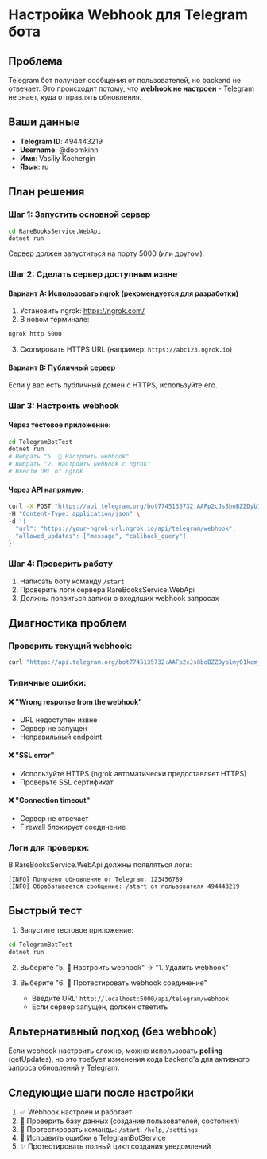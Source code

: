 # Настройка Webhook для Telegram бота

## Проблема
Telegram бот получает сообщения от пользователей, но backend не отвечает. Это происходит потому, что **webhook не настроен** - Telegram не знает, куда отправлять обновления.

## Ваши данные
- **Telegram ID**: 494443219
- **Username**: @doomkinn
- **Имя**: Vasiliy Kochergin
- **Язык**: ru

## План решения

### Шаг 1: Запустить основной сервер
```bash
cd RareBooksService.WebApi
dotnet run
```
Сервер должен запуститься на порту 5000 (или другом).

### Шаг 2: Сделать сервер доступным извне

#### Вариант A: Использовать ngrok (рекомендуется для разработки)
1. Установить ngrok: https://ngrok.com/
2. В новом терминале:
```bash
ngrok http 5000
```
3. Скопировать HTTPS URL (например: `https://abc123.ngrok.io`)

#### Вариант B: Публичный сервер
Если у вас есть публичный домен с HTTPS, используйте его.

### Шаг 3: Настроить webhook

#### Через тестовое приложение:
```bash
cd TelegramBotTest
dotnet run
# Выбрать "5. 🔧 Настроить webhook"
# Выбрать "2. Настроить webhook с ngrok"
# Ввести URL от ngrok
```

#### Через API напрямую:
```bash
curl -X POST "https://api.telegram.org/bot7745135732:AAFp2cJs8boBZZDyb1myO1kcmjwk6K3Mi7U/setWebhook" \
-H "Content-Type: application/json" \
-d '{
  "url": "https://your-ngrok-url.ngrok.io/api/telegram/webhook",
  "allowed_updates": ["message", "callback_query"]
}'
```

### Шаг 4: Проверить работу
1. Написать боту команду `/start`
2. Проверить логи сервера RareBooksService.WebApi
3. Должны появиться записи о входящих webhook запросах

## Диагностика проблем

### Проверить текущий webhook:
```bash
curl "https://api.telegram.org/bot7745135732:AAFp2cJs8boBZZDyb1myO1kcmjwk6K3Mi7U/getWebhookInfo"
```

### Типичные ошибки:

#### ❌ "Wrong response from the webhook"
- URL недоступен извне
- Сервер не запущен
- Неправильный endpoint

#### ❌ "SSL error"
- Используйте HTTPS (ngrok автоматически предоставляет HTTPS)
- Проверьте SSL сертификат

#### ❌ "Connection timeout"
- Сервер не отвечает
- Firewall блокирует соединение

### Логи для проверки:

В RareBooksService.WebApi должны появляться логи:
```
[INFO] Получено обновление от Telegram: 123456789
[INFO] Обрабатывается сообщение: /start от пользователя 494443219
```

## Быстрый тест

1. Запустите тестовое приложение:
```bash
cd TelegramBotTest
dotnet run
```

2. Выберите "5. 🔧 Настроить webhook" → "1. Удалить webhook"

3. Выберите "6. 🧪 Протестировать webhook соединение"
   - Введите URL: `http://localhost:5000/api/telegram/webhook`
   - Если сервер запущен, должен ответить

## Альтернативный подход (без webhook)

Если webhook настроить сложно, можно использовать **polling** (getUpdates), но это требует изменения кода backend'а для активного запроса обновлений у Telegram.

## Следующие шаги после настройки

1. ✅ Webhook настроен и работает
2. 🔧 Проверить базу данных (создание пользователей, состояния)
3. 🧪 Протестировать команды: `/start`, `/help`, `/settings`
4. 🐛 Исправить ошибки в TelegramBotService
5. ✨ Протестировать полный цикл создания уведомлений
